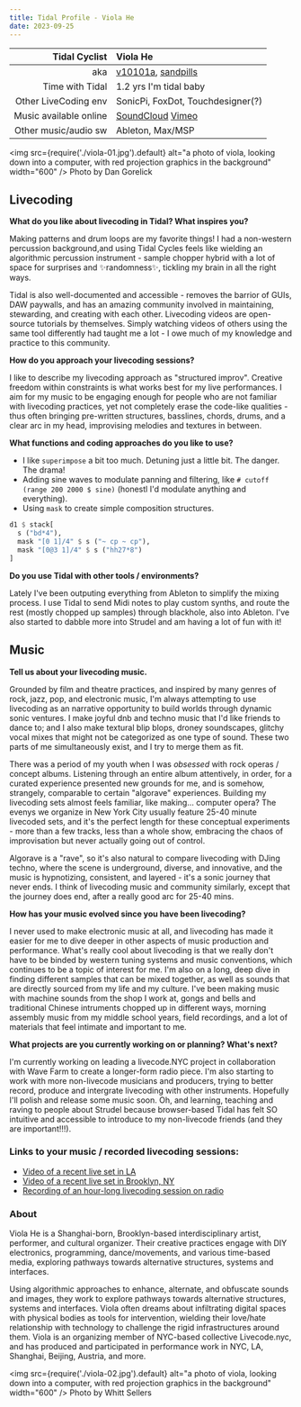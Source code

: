 ```yaml
---
title: Tidal Profile - Viola He
date: 2023-09-25
---
```


| Tidal Cyclist  | Viola He |
| --------:    | :---------- |
| aka    | [v10101a](https://www.instagram.com/v10101a/), [sandpills](https://www.instagram.com/sandpills/) |
| Time with Tidal | 1.2 yrs I'm tidal baby |
| Other LiveCoding env | SonicPi, FoxDot, Touchdesigner(?) |
| Music available online | [SoundCloud](https://soundcloud.com/v10101a) [Vimeo](https://vimeo.com/user83351589) |
| Other music/audio sw |  Ableton, Max/MSP |

<img
src={require('./viola-01.jpg').default}
alt="a photo of viola, looking down into a computer, with red projection graphics in the background"
width="600"
/>
Photo by Dan Gorelick

## Livecoding

**What do you like about livecoding in Tidal? What inspires you?**

Making patterns and drum loops are my favorite things! I had a non-western percussion background,and using Tidal Cycles feels like wielding an algorithmic percussion instrument - sample chopper hybrid with a lot of space for surprises and ✨randomness✨, tickling my brain in all the right ways. 

Tidal is also well-documented and accessible - removes the barrior of GUIs, DAW paywalls, and has an amazing community involved in maintaining, stewarding, and creating with each other. Livecoding videos are open-source tutorials by themselves. Simply watching videos of others using the same tool differently had taught me a lot - I owe much of my knowledge and practice to this community.

**How do you approach your livecoding sessions?**

I like to describe my livecoding approach as "structured improv". Creative freedom within constraints is what works best for my live performances. I aim for my music to be engaging enough for people who are not familiar with livecoding practices, yet not completely erase the code-like qualities - thus often bringing pre-written structures, basslines, chords, drums, and a clear arc in my head, improvising melodies and textures in between.

**What functions and coding approaches do you like to use?**

- I like `superimpose` a bit too much. Detuning just a little bit. The danger. The drama!
- Adding sine waves to modulate panning and filtering, like `# cutoff (range 200 2000 $ sine)` (honestl I'd modulate anything and everything).
- Using `mask` to create simple composition structures.

```haskell
d1 $ stack[
  s ("bd*4"),
  mask "[0 1]/4" $ s ("~ cp ~ cp"),
  mask "[0@3 1]/4" $ s ("hh27*8")
]
```

**Do you use Tidal with other tools / environments?**

Lately I've been outputing everything from Ableton to simplify the mixing process. I use Tidal to send Midi notes to play custom synths, and route the rest (mostly chopped up samples) through blackhole, also into Ableton. I've also started to dabble more into Strudel and am having a lot of fun with it!

## Music

**Tell us about your livecoding music.**

Grounded by film and theatre practices, and inspired by many genres of rock, jazz, pop, and electronic music, I'm always attempting to use livecoding as an narrative opportunity to build worlds through dynamic sonic ventures. I make joyful dnb and techno music that I'd like friends to dance to; and I also make textural blip blops, droney soundscapes, glitchy vocal mixes that might not be categorized as one type of sound. These two parts of me simultaneously exist, and I try to merge them as fit.

There was a period of my youth when I was _obsessed_ with rock operas / concept albums. Listening through an entire album attentively, in order, for a curated experience presented new grounds for me, and is somehow, strangely, comparable to certain "algorave" experiences. Building my livecoding sets almost feels familiar, like making... computer opera? The evenys we organize in New York City usually feature 25-40 minute livecoded sets, and it's the perfect length for these conceptual experiments - more than a few tracks, less than a whole show, embracing the chaos of improvisation but never actually going out of control. 

Algorave is a "rave", so it's also natural to compare livecoding with DJing techno, where the scene is underground, diverse, and innovative, and the music is hypnotizing, consistent, and layered - it's a sonic journey that never ends. I think of livecoding music and community similarly, except that the journey does end, after a really good arc for 25-40 mins. 

**How has your music evolved since you have been livecoding?**

I never used to make electronic music at all, and livecoding has made it easier for me to dive deeper in other aspects of music production and performance. What's really cool about livecoding is that we really don't have to be binded by western tuning systems and music conventions, which continues to be a topic of interest for me. I'm also on a long, deep dive in finding different samples that can be mixed together, as well as sounds that are directly sourced from my life and my culture. I've been making music with machine sounds from the shop I work at, gongs and bells and traditional Chinese intruments chopped up in different ways, morning assembly music from my middle school years, field recordings, and a lot of materials that feel intimate and important to me.

**What projects are you currently working on or planning? What's next?**

I'm currently working on leading a livecode.NYC project in collaboration with Wave Farm to create a longer-form radio piece. I'm also starting to work with more non-livecode musicians and producers, trying to better record, produce and intergrate livecoding with other instruments. Hopefully I'll polish and release some music soon. Oh, and learning, teaching and raving to people about Strudel because browser-based Tidal has felt SO intuitive and accessible to introduce to my non-livecode friends (and they are important!!!).

### Links to your music / recorded livecoding sessions:

- [Video of a recent live set in LA](https://vimeo.com/852553514?share=copy)
- [Video of a recent live set in Brooklyn, NY](https://vimeo.com/819746119?share=copy)
- [Recording of an hour-long livecoding session on radio](https://soundcloud.com/v10101a/livecoding-on-wgxc-907-fm-audio-buffet)

### About

Viola He is a Shanghai-born, Brooklyn-based interdisciplinary artist, performer, and cultural organizer. Their creative practices engage with DIY electronics, programming, dance/movements, and various time-based media, exploring pathways towards alternative structures, systems and interfaces.

Using algorithmic approaches to enhance, alternate, and obfuscate sounds and images, they work to explore pathways towards alternative structures, systems and interfaces. Viola often dreams about infiltrating digital spaces with physical bodies as tools for intervention, wielding their love/hate relationship with technology to challenge the rigid infrastructures around them. Viola is an organizing member of NYC-based collective Livecode.nyc, and has produced and participated in performance work in NYC, LA, Shanghai, Beijing, Austria, and more.

<img
src={require('./viola-02.jpg').default}
alt="a photo of viola, looking down into a computer, with red projection graphics in the background"
width="600"
/>
Photo by Whitt Sellers
